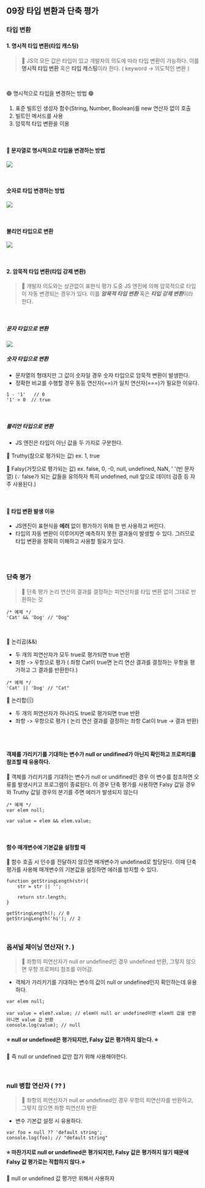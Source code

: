 ## 09장 타입 변환과 단축 평가
### 타입 변환
#### 1. 명시적 타입 변환(타입 캐스팅)
> 📌 JS의 모든 값은 타입이 있고 개발자의 의도에 따라 타입 변환이 가능하다. 이를 **명시적 타입 변환** 혹은 **타입 캐스팅**이라 한다. ( keyword -> 의도적인 변환 )

<br/>

🟢 명시적으로 타입을 변경하는 방법 🟢
1. 표준 빌트인 생성자 함수(String, Number, Boolean)를 new 연산자 없이 호출
2. 빌트인 메서드를 사용
3. 암묵적 타입 변환을 이용

<br/>

#### 📌 문자열로 명시적으로 타입을 변경하는 방법
![](https://velog.velcdn.com/images/mintmin0320/post/3a42dd94-a02e-4a65-9153-db6a82b6c51c/image.png)

<br/> 

#### 숫자로 타입 변경하는 방법
![](https://velog.velcdn.com/images/mintmin0320/post/0f5bdf0c-54b5-47b4-9aa2-fd0481291d44/image.png)

<br/>

####  불리언 타입으로 변환
![](https://velog.velcdn.com/images/mintmin0320/post/5ea87bc3-0752-4c6c-8ce7-e0266eedd337/image.png)


<br/>

#### 2. 암묵적 타입 변환(타입 강제 변환)
> 📌 개발자 의도와는 상관없이 표현식 평가 도중 JS 엔진에 의해 암묵적으로 타입이 자동 변경되는 경우가 있다. 이를 ***암묵적 타입 변환*** 혹은 ***타입 강제 변환***이라 한다.

<br/>

#####  문자 타입으로 변환
![](https://velog.velcdn.com/images/mintmin0320/post/c747e5e7-935c-4cd2-81e1-0b56e277ef2f/image.png)

##### 숫자 타입으로 변환
- 문자열의 형태지만 그 값이 숫자일 경우 숫자 타입으로 암묵적 변환이 발생한다.
- 정확한 비교를 수행할 경우 동등 연산자(==)가 일치 연산자(===)가 필요한 이유다.
```
1 - '1'   // 0
'1' > 0  // true
```

<br/>

#####  불리언 타입으로 변환
- JS 엔진은 타입이 아닌 값을 두 가지로 구분한다.

📍 Truthy(참으로 평가되는 값) ex. 1, true

📍 Falsy(거짓으로 평가되는 값) ex. false, 0, -0, null, undefined, NaN, ' '(빈 문자열) 
(💡 false가 되는 값들을 유의하자 특히 undefined, null 앞으로 데이터 검증 등 자주 사용된다.)

<br/>

#### 🤔 타입 변환 발생 이유
- JS엔진이 표현식을 **에러** 없이 평가하기 위해 한 번 사용하고 버린다.
- 타입의 자동 변환이 이루어지면 예측하지 못한 결과들이 발생할 수 있다. 그러므로 타입 변환을 정확히 이해하고 사용할 필요가 있다.

<br/>
<br/>

### 단축 평가
> 📌 단축 평가
논리 연산의 결과를 결정하는 피연산자를 타입 변환 없이 그대로 반환하는 것

```
/* 예제 */
'Cat' && 'Dog' // "Dog"
```

<br/>

📍 논리곱(&&)
- 두 개의 피연산자가 모두 true로 평가되면 true 반환
- 좌항 -> 우항으로 평가 ( 좌항 Cat이 true면 논리 연산 결과를 결정하는 우항을 평가하고 그 결과를 반환한다.)

```
/* 예제 */
'Cat' || 'Dog' // "Cat"
```
📍 논리합(||)
- 두 개의 피연산자가 하나라도 true로 평가되면 true 반환
- 좌항 -> 우항으로 평가 ( 논리 연산 결과를 결정하는 좌항 Cat이 true -> 결과 반환)

<br/><br/>

#### 객체를 가리키기를 기대하는 변수가 null or undifined가 아닌지 확인하고 프로퍼티를 참조할 때 유용하다.
📍 객체를 가리키기를 기대하는 변수가 null or undifined인 경우 이 변수를 참조하면 오류를 발생시키고 프로그램이 종료된다. 이 경우 단축 평가를 사용하면 Falsy 값일 경우와 Truthy 값일 경우의 분기를 주면 에러가 발생되지 않는다
```
/* 예제 */
var elem null;

var value = elem && elem.value;
```

<br/>

#### 함수 매개변수에 기본값을 설정할 때
📍 함수 호출 시 인수를 전달하지 않으면 매개변수가 undefined로 할당된다. 이때 단축 평가를 사용해 매개변수의 기본값을 설정하면 에러를 방지할 수 있다.
```
function getStringLength(str){
	str = str || '';
    
    return str.length;
}

getStringLength(); // 0
getStringLength('hi'); // 2
```

<br/>

### 옵셔널 체이닝 연산자( ?. )
> 📌 좌항의 피연산자가 null or undefined인 경우 undefined 반환, 그렇지 않으면 우항 프로퍼티 참조를 이어감.

- 객체가 가리키기를 기대하는 변수의 값이 null or undefined인지 확인하는데 유용하다.

```
var elem null;

var value = elem?.value; // elem이 null or undefined이면 elem의 값을 반환 아니면 value 값 반환
console.log(value); // null
```

#### ⭐️ null or undefined은 평가되지만, Falsy 값은 평가하지 않는다. ⭐️
📍 즉 null or undefined 값만 잡기 위해 사용해야한다.

<br/>

### null 병합 연산자 ( ?? )
> 📌 좌항의 피연산자가 null or undefined인 경우 우항의 피연산자를 반환하고, 그렇지 않으면 좌항 피연산자 반환

- 변수 기본값 설정 시 유용하다.
```
var foo = null ?? 'default string';
console.log(foo); // "default string"
```

#### ⭐️ 마찬가지로 null or undefined은 평가되지만, Falsy 값은 평가하지 않기 때문에 Falsy 값 평가로는 적합하지 않다.⭐️
📍 null or undefined 값 평가만 위해서 사용하자

